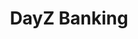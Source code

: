 ---
layout: "project"
title: "DayZ Banking"
permalink: "/dayz-b/"

descriptions:
    - "Banking is a mod for the game DayZ that, as the name suggests, adds a banking system to the game. It consists of ATMs that players can interact with, allowing them to safely deposit a certain amount of money before heading out or withdraw some when they want to gear up at a trader."

role-descriptions:
    - "As the developer of the mod, I worked on every part of it. Since it was essentially my first mod for DayZ, this required a decent amount of time, as I had to familiarize myself not only with the modding side of DayZ's Enfusion Engine but also figure out aspects that I had relatively little hands-on experience with at the time, for example, the networking required to get the mod to work in multiplayer."

links:
    -   name: "github"
        url: "https://github.com/DennisVidal/DayZ-Banking"
        icon: "fab fa-github"
    -   name: "steam"
        url: "https://steamcommunity.com/sharedfiles/filedetails/?id=1836257061"
        icon: "fab fa-steam"

release: "August 2019"

engine:
    name: "Enfusion"
    url: "https://enfusionengine.com"

languages:
    -   name: "Enforce Script (C#&#8209like)"
        url: "https://community.bistudio.com/wiki/DayZ:Enforce_Script_Syntax"

roles:
    - "Programmer"
    - "Designer"
    - "Artist"

tools:
    -   name: "Visual Studio"
    -   name: "DayZ Tools"
        url: "https://store.steampowered.com/app/830640/DayZ_Tools/"
    -   name: "Blender"
    -   name: "Substance Painter"

screenshots:
    - "/images/dayz-banking/banking-1.jpg"
    - "/images/dayz-banking/banking-2.jpg"
    - "/images/dayz-banking/banking-3.jpg"
    - "/images/dayz-banking/banking-4.jpg"
    - "/images/dayz-banking/banking-5.jpg"
    - "/images/dayz-banking/banking-6.jpg"
    - "/images/dayz-banking/banking-7.jpg"
    - "/images/dayz-banking/banking-8.jpg"
    - "/images/dayz-banking/banking-9.jpg"
---